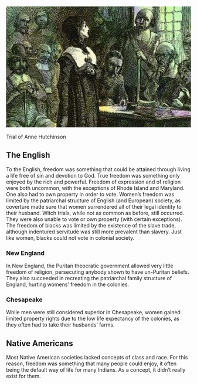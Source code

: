 ![Anne Hutchinson](/images/early-colonial.png)

Trial of Anne Hutchinson

## The English

To the English, freedom was something that could be attained through living a life free of sin and devotion to God. True freedom was something only enjoyed by the rich and powerful. Freedom of expression and of religion were both uncommon, with the exceptions of Rhode Island and Maryland. One also had to own property in order to vote. 
Women’s freedom was  limited by the patriarchal structure of English (and European) society, as coverture made sure that women surrendered all of their legal identity to their husband. Witch trials, while not as common as before, still occurred. They were also unable to vote or own property (with certain exceptions). 
The freedom of blacks was limited by the existence of the slave trade, although indentured servitude was still more prevalent than slavery. Just like women, blacks could not vote in colonial society.

### New England

In New England, the Puritan theocratic government allowed very little freedom of religion, persecuting anybody shown to have un-Puritan beliefs. They also succeeded in recreating the patriarchal family structure of England, hurting womens’ freedom in the colonies.

### Chesapeake

While men were still considered superior in Chesapeake, women gained limited property rights due to the low life expectancy of the colonies, as they often had to take their husbands’ farms.

## Native Americans

Most Native American societies lacked concepts of class and race. For this reason, freedom was something that many people could enjoy, it often being the default way of life for many Indians. As a concept, it didn’t really exist for them.

